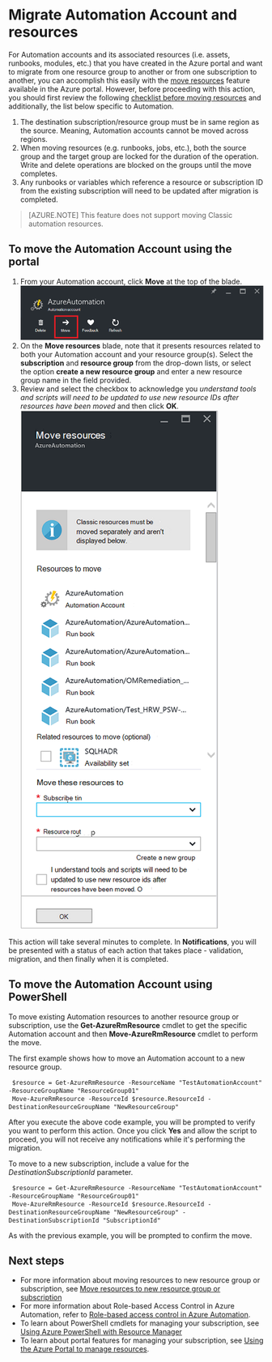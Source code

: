 <properties
   pageTitle="Migrate Automation Account and Resources | Microsoft Azure"
   description="This article describes how to move an Automation Account in Azure Automation and associated resources from one subscription to another."
   services="automation"
   documentationCenter=""
   authors="MGoedtel"
   manager="jwhit"
   editor="tysonn" />
<tags
   ms.service="automation"
   ms.devlang="na"
   ms.topic="article"
   ms.tgt_pltfrm="na"
   ms.workload="infrastructure-services"
   ms.date="07/07/2016"
   ms.author="magoedte" />

# <a name="migrate-automation-account-and-resources"></a>Migrate Automation Account and resources

For Automation accounts and its associated resources (i.e. assets, runbooks, modules, etc.) that you have created in the Azure portal and want to migrate from one resource group to another or from one subscription to another, you can accomplish this easily with the [move resources](../resource-group-move-resources.md) feature available in the Azure portal. However, before proceeding with this action, you should first review the following [checklist before moving resources](../resource-group-move-resources.md#Checklist-before-moving-resources) and additionally, the list below specific to Automation.   

1.  The destination subscription/resource group must be in same region as the source.  Meaning, Automation accounts cannot be moved across regions.
2.  When moving resources (e.g. runbooks, jobs, etc.), both the source group and the target group are locked for the duration of the operation. Write and delete operations are blocked on the groups until the move completes.  
3.  Any runbooks or variables which reference a resource or subscription ID from the existing subscription will need to be updated after migration is completed.   


>[AZURE.NOTE] This feature does not support moving Classic automation resources.

## <a name="to-move-the-automation-account-using-the-portal"></a>To move the Automation Account using the portal

1. From your Automation account, click **Move** at the top of the blade.<br> ![Move option](media/automation-migrate-account-subscription/automation-menu-move.png)<br> 
2. On the **Move resources** blade, note that it presents resources related to both your Automation account and your resource group(s).  Select the **subscription** and **resource group** from the drop-down lists, or select the option **create a new resource group** and enter a new resource group name in the field provided.  
3. Review and select the checkbox to acknowledge you *understand tools and scripts will need to be updated to use new resource IDs after resources have been moved* and then click **OK**.<br> ![Move Resources Blade](media/automation-migrate-account-subscription/automation-move-resources-blade.png)<br>   

This action will take several minutes to complete.  In **Notifications**, you will be presented with a status of each action that takes place - validation, migration, and then finally when it is completed.     

## <a name="to-move-the-automation-account-using-powershell"></a>To move the Automation Account using PowerShell

To move existing Automation resources to another resource group or subscription, use the  **Get-AzureRmResource** cmdlet to get the specific Automation account and then **Move-AzureRmResource** cmdlet to perform the move.

The first example shows how to move an Automation account to a new resource group.

   ```
    $resource = Get-AzureRmResource -ResourceName "TestAutomationAccount" -ResourceGroupName "ResourceGroup01"
    Move-AzureRmResource -ResourceId $resource.ResourceId -DestinationResourceGroupName "NewResourceGroup"
   ``` 

After you execute the above code example, you will be prompted to verify you want to perform this action.  Once you click **Yes** and allow the script to proceed, you will not receive any notifications while it's performing the migration.  

To move to a new subscription, include a value for the *DestinationSubscriptionId* parameter.

   ```
    $resource = Get-AzureRmResource -ResourceName "TestAutomationAccount" -ResourceGroupName "ResourceGroup01"
    Move-AzureRmResource -ResourceId $resource.ResourceId -DestinationResourceGroupName "NewResourceGroup" -DestinationSubscriptionId "SubscriptionId"
   ``` 

As with the previous example, you will be prompted to confirm the move.  

## <a name="next-steps"></a>Next steps

- For more information about moving resources to new resource group or subscription, see [Move  resources to new resource group or subscription](../resource-group-move-resources.md)
- For more information about Role-based Access Control in Azure Automation, refer to [Role-based access control in Azure Automation](../automation/automation-role-based-access-control.md).
- To learn about PowerShell cmdlets for managing your subscription, see [Using Azure PowerShell with Resource Manager](../powershell-azure-resource-manager.md)
- To learn about portal features for managing your subscription, see [Using the Azure Portal to manage resources](../azure-portal/resource-group-portal.md). 
